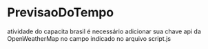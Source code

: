 # PrevisaoDoTempo
atividade do capacita brasil
é necessário adicionar sua chave api da OpenWeatherMap no campo indicado no arquivo script.js
